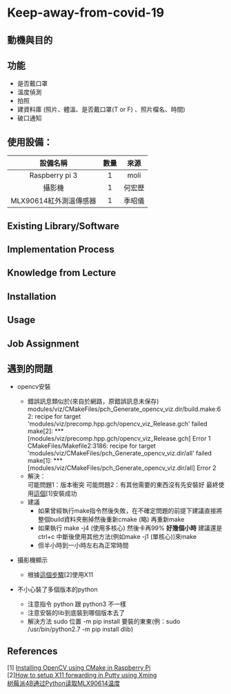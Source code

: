 Keep-away-from-covid-19
===========

動機與目的
-----------



功能
-----------
* 是否戴口罩<br>
* 溫度偵測<br>
* 拍照<br>
* 建資料庫 (照片、體溫、是否戴口罩(T or F) 、照片檔名、時間)<br>
* 破口通知<br>


使用設備：
-----------

|        設備名稱       | 數量 | 來源  |
|        :-----:       |:----:|:----:|
|     Raspberry pi 3   |  1   | moli |
|         攝影機        |  1   |何宏歷|
| MLX90614紅外測溫傳感器 |  1   |季昭儀|








Existing Library/Software
-----------
Implementation Process
-----------
Knowledge from Lecture
-----------
Installation
-----------
Usage
-----------
Job Assignment
-----------

遇到的問題
-----------
* opencv安裝<br>
    * 錯誤訊息類似於(來自於網路，原錯誤訊息未保存)<br>
    modules/viz/CMakeFiles/pch_Generate_opencv_viz.dir/build.make:62: recipe for target 'modules/viz/precomp.hpp.gch/opencv_viz_Release.gch' failed<br>
    make[2]: *** [modules/viz/precomp.hpp.gch/opencv_viz_Release.gch] Error 1<br>
    CMakeFiles/Makefile2:3186: recipe for target 'modules/viz/CMakeFiles/pch_Generate_opencv_viz.dir/all' failed<br>
    make[1]: *** [modules/viz/CMakeFiles/pch_Generate_opencv_viz.dir/all] Error 2<br>
    * 解決：<br>
    可能問題1：版本衝突
    可能問題2：有其他需要的東西沒有先安裝好
    最終使用[這個](https://robu.in/installing-opencv-using-cmake-in-raspberry-pi/)[1]安裝成功<br>
    * 建議
        * 如果曾經執行make指令然後失敗，在不確定問題的前提下建議直接將整個build資料夾刪掉然後重新cmake (略) 再重新make <br>
        * 如果執行 make -j4 (使用多核心) 然後卡再99% **好幾個小時** 建議還是ctrl+c 中斷後使用其他方法(例如make -j1 (單核心))來make <br>
        * 但半小時到一小時左右為正常時間<br>
* 攝影機顯示
    * 根據[這個步驟](https://tekyblog.wordpress.com/2012/02/02/how-to-setup-x11-forwarding-in-putty-using-xming/)[2]使用X11<br>

* 不小心裝了多個版本的python
    * 注意指令 python 跟 python3 不一樣
    * 注意安裝的lib到底裝到哪個版本去了
    * 解決方法  sudo 位置 -m pip install 要裝的東東(例：sudo /usr/bin/python2.7 -m pip install dlib)

References
-----------
  [1] [Installing OpenCV using CMake in Raspberry Pi](https://robu.in/installing-opencv-using-cmake-in-raspberry-pi/)<br>
  [2][How to setup X11 forwarding in Putty using Xming](https://tekyblog.wordpress.com/2012/02/02/how-to-setup-x11-forwarding-in-putty-using-xming/)<br>
  [树莓派4B通过Python读取MLX90614温度](https://blog.csdn.net/Hao_ge_666/article/details/117170782)<br>
 
